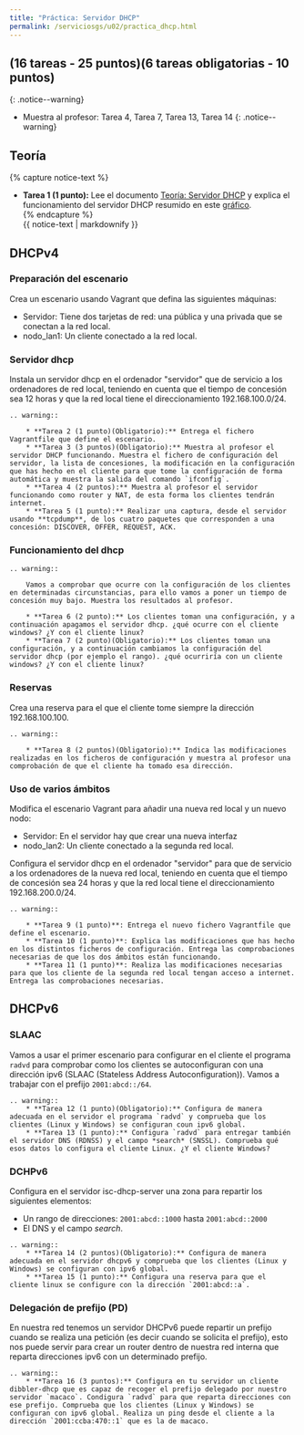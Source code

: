 ```yaml
---
title: "Práctica: Servidor DHCP" 
permalink: /serviciosgs/u02/practica_dhcp.html
---
```


## (16 tareas - 25 puntos)(6 tareas obligatorias - 10 puntos)
{: .notice--warning}

* Muestra al profesor: Tarea 4, Tarea 7, Tarea 13, Tarea 14
{: .notice--warning}

## Teoría

{% capture notice-text %}
* **Tarea 1 (1 punto):** Lee el documento [Teoría: Servidor DHCP](dhcp.html) y explica el funcionamiento del servidor DHCP resumido en este [gráfico](img/dhcp.png).	
{% endcapture %}<div class="notice--info">{{ notice-text | markdownify }}</div>

## DHCPv4

### Preparación del escenario

Crea un escenario usando Vagrant que defina las siguientes máquinas:

* Servidor: Tiene dos tarjetas de red: una pública y una privada que se conectan a la red local.
* nodo_lan1: Un cliente conectado a la red local.

### Servidor dhcp

Instala un servidor dhcp en el ordenador "servidor" que de servicio a los ordenadores de red local, teniendo en cuenta que el tiempo de concesión sea 12 horas y que la red local tiene el direccionamiento 192.168.100.0/24.

```eval_rst
.. warning::

	* **Tarea 2 (1 punto)(Obligatorio):** Entrega el fichero Vagrantfile que define el escenario.
	* **Tarea 3 (3 puntos)(Obligatorio):** Muestra al profesor el servidor DHCP funcionando. Muestra el fichero de configuración del servidor, la lista de concesiones, la modificación en la configuración que has hecho en el cliente para que tome la configuración de forma automática y muestra la salida del comando `ifconfig`.
	* **Tarea 4 (2 puntos):** Muestra al profesor el servidor funcionando como router y NAT, de esta forma los clientes tendrán internet.
	* **Tarea 5 (1 punto):** Realizar una captura, desde el servidor usando **tcpdump**, de los cuatro paquetes que corresponden a una concesión: DISCOVER, OFFER, REQUEST, ACK.
```

### Funcionamiento del dhcp

```eval_rst
.. warning::

	Vamos a comprobar que ocurre con la configuración de los clientes en determinadas circunstancias, para ello vamos a poner un tiempo de concesión muy bajo. Muestra los resultados al profesor.	

	* **Tarea 6 (2 punto):** Los clientes toman una configuración, y a continuación apagamos el servidor dhcp. ¿qué ocurre con el cliente windows? ¿Y con el cliente linux?
	* **Tarea 7 (2 punto)(Obligatorio):** Los clientes toman una configuración, y a continuación cambiamos la configuración del servidor dhcp (por ejemplo el rango). ¿qué ocurriría con un cliente windows? ¿Y con el cliente linux?
```

### Reservas

Crea una reserva para el que el cliente tome siempre la dirección 192.168.100.100.

```eval_rst
.. warning::

	* **Tarea 8 (2 puntos)(Obligatorio):** Indica las modificaciones realizadas en los ficheros de configuración y muestra al profesor una comprobación de que el cliente ha tomado esa dirección.
```

### Uso de varios ámbitos

Modifica el escenario Vagrant para añadir una nueva red local y un nuevo nodo:

* Servidor: En el servidor hay que crear una nueva interfaz
* nodo_lan2: Un cliente conectado a la segunda red local.

Configura el servidor dhcp en el ordenador "servidor" para que de servicio a los ordenadores de la nueva red local, teniendo en cuenta que el tiempo de concesión sea 24 horas y que la red local tiene el direccionamiento 192.168.200.0/24.

```eval_rst
.. warning::

	* **Tarea 9 (1 punto)**: Entrega el nuevo fichero Vagrantfile que define el escenario.
	* **Tarea 10 (1 punto)**: Explica las modificaciones que has hecho en los distintos ficheros de configuración. Entrega las comprobaciones necesarias de que los dos ámbitos están funcionando.
	* **Tarea 11 (1 punto)**: Realiza las modificaciones necesarias para que los cliente de la segunda red local tengan acceso a internet. Entrega las comprobaciones necesarias.
```

## DHCPv6

### SLAAC

Vamos a usar el primer escenario para configurar en el cliente el programa `radvd` para comprobar como los clientes se autoconfiguran con una dirección ipv6 (SLAAC (Stateless Address Autoconfiguration)). Vamos a trabajar con el prefijo `2001:abcd::/64`.

```eval_rst
.. warning::
	* **Tarea 12 (1 punto)(Obligatorio):** Configura de manera adecuada en el servidor el programa `radvd` y comprueba que los clientes (Linux y Windows) se configuran coun ipv6 global.
	* **Tarea 13 (1 punto):** Configura `radvd` para entregar también el servidor DNS (RDNSS) y el campo *search* (SNSSL). Comprueba qué esos datos lo configura el cliente Linux. ¿Y el cliente Windows?
```

### DCHPv6

Configura en el servidor isc-dhcp-server una zona para repartir los siguientes elementos:

* Un rango de direcciones: `2001:abcd::1000` hasta `2001:abcd::2000`
* El DNS y el campo *search*.

```eval_rst
.. warning::
	* **Tarea 14 (2 puntos)(Obligatorio):** Configura de manera adecuada en el servidor dhcpv6 y comprueba que los clientes (Linux y Windows) se configuran con ipv6 global.
	* **Tarea 15 (1 punto):** Configura una reserva para que el cliente linux se configure con la dirección `2001:abcd::a`.
```
### Delegación de prefijo (PD)

En nuestra red tenemos un servidor DHCPv6 puede repartir un prefijo cuando se realiza una petición (es decir cuando se solicita el prefijo), esto nos puede servir para crear un router dentro de nuestra red interna que reparta direcciones ipv6 con un determinado prefijo.
```eval_rst
.. warning::
	* **Tarea 16 (3 puntos):** Configura en tu servidor un cliente dibbler-dhcp que es capaz de recoger el prefijo delegado por nuestro servidor `macaco`. Condigura `radvd` para que reparta direcciones con ese prefijo. Comprueba que los clientes (Linux y Windows) se configuran con ipv6 global. Realiza un ping desde el cliente a la dirección `2001:ccba:470::1` que es la de macaco.
```
